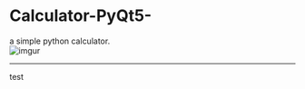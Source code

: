 # Calculator-PyQt5-
a simple python calculator.<br> 
![imgur]( https://imgur.com/LUv734N.jpg "main_window")
<hr>
test
